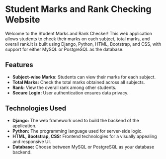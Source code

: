 # Student Marks and Rank Checking Website

Welcome to the Student Marks and Rank Checker! This web application allows students to check their marks on each subject, total marks, and overall rank.It is built using Django, Python, HTML, Bootstrap, and CSS, with support for either MySQL or PostgreSQL as the database.

## Features

- **Subject-wise Marks:** Students can view their marks for each subject.
- **Total Marks:** Check the total marks obtained across all subjects.
- **Rank:** View the overall rank among other students.
- **Secure Login:** User authentication ensures data privacy.

## Technologies Used

- **Django:** The web framework used to build the backend of the application.
- **Python:** The programming language used for server-side logic.
- **HTML, Bootstrap, CSS:** Frontend technologies for a visually appealing and responsive UI.
- **Database:** Choose between MySQL or PostgreSQL as your database backend.
